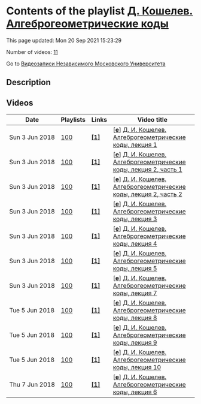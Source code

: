 # Contents of the playlist [Д. Кошелев. Алгеброгеометрические коды](https://www.youtube.com/playlist?list=PLp9ABVh6_x4FEDdlpgy-akhdp5c7C19e-)

This page updated: Mon 20 Sep 2021 15:23:29

Number of videos: [11](#videos)

Go to [Видеозаписи Независимого Московского Университета](../README.md)

## Description



## Videos

|Date|Playlists|Links|Video title|
|---|---|---|---|
| Sun&nbsp;3&nbsp;Jun&nbsp;2018 | [100](../playlists/100 "Д. Кошелев. Алгеброгеометрические коды") | [**[1]**](http://ium.mccme.ru/s18/s18-Koshelev.doc) | [[**e**](https://studio.youtube.com/video/-XdOQJUGOPY/edit "Edit")] [Д. И. Кошелев. Алгеброгеометрические коды, лекция 1](https://www.youtube.com/watch?v=-XdOQJUGOPY&list=PLp9ABVh6_x4FEDdlpgy-akhdp5c7C19e- "Спецкурс НМУ.&#013;2 марта 2018 г. 19:20, НМУ 303 (Москва, Большой Власьевский пер., 11)&#013;http://ium.mccme.ru/s18/s18-Koshelev.doc") |
| Sun&nbsp;3&nbsp;Jun&nbsp;2018 | [100](../playlists/100 "Д. Кошелев. Алгеброгеометрические коды") | [**[1]**](http://ium.mccme.ru/s18/s18-Koshelev.doc) | [[**e**](https://studio.youtube.com/video/CBEd6-J675Q/edit "Edit")] [Д. И. Кошелев. Алгеброгеометрические коды, лекция 2, часть 1](https://www.youtube.com/watch?v=CBEd6-J675Q&list=PLp9ABVh6_x4FEDdlpgy-akhdp5c7C19e- "Спецкурс НМУ.&#013;9 марта 2018 г. 19:20, НМУ 303 (Москва, Большой Власьевский пер., 11)&#013;http://ium.mccme.ru/s18/s18-Koshelev.doc") |
| Sun&nbsp;3&nbsp;Jun&nbsp;2018 | [100](../playlists/100 "Д. Кошелев. Алгеброгеометрические коды") | [**[1]**](http://ium.mccme.ru/s18/s18-Koshelev.doc) | [[**e**](https://studio.youtube.com/video/K2ocTlPyPY0/edit "Edit")] [Д. И. Кошелев. Алгеброгеометрические коды, лекция 2, часть 2](https://www.youtube.com/watch?v=K2ocTlPyPY0&list=PLp9ABVh6_x4FEDdlpgy-akhdp5c7C19e- "Спецкурс НМУ.&#013;9 марта 2018 г. 19:20, НМУ 303 (Москва, Большой Власьевский пер., 11)&#013;http://ium.mccme.ru/s18/s18-Koshelev.doc") |
| Sun&nbsp;3&nbsp;Jun&nbsp;2018 | [100](../playlists/100 "Д. Кошелев. Алгеброгеометрические коды") | [**[1]**](http://ium.mccme.ru/s18/s18-Koshelev.doc) | [[**e**](https://studio.youtube.com/video/l1gB4GfC96E/edit "Edit")] [Д. И. Кошелев. Алгеброгеометрические коды, лекция 3](https://www.youtube.com/watch?v=l1gB4GfC96E&list=PLp9ABVh6_x4FEDdlpgy-akhdp5c7C19e- "Спецкурс НМУ.&#013;16 марта 2018 г. 19:20, НМУ 303 (Москва, Большой Власьевский пер., 11)&#013;http://ium.mccme.ru/s18/s18-Koshelev.doc") |
| Sun&nbsp;3&nbsp;Jun&nbsp;2018 | [100](../playlists/100 "Д. Кошелев. Алгеброгеометрические коды") | [**[1]**](http://ium.mccme.ru/s18/s18-Koshelev.doc) | [[**e**](https://studio.youtube.com/video/Bee9Yi3WkiM/edit "Edit")] [Д. И. Кошелев. Алгеброгеометрические коды, лекция 4](https://www.youtube.com/watch?v=Bee9Yi3WkiM&list=PLp9ABVh6_x4FEDdlpgy-akhdp5c7C19e- "Спецкурс НМУ.&#013;30 марта 2018 г. 19:20, НМУ 303 (Москва, Большой Власьевский пер., 11)&#013;http://ium.mccme.ru/s18/s18-Koshelev.doc") |
| Sun&nbsp;3&nbsp;Jun&nbsp;2018 | [100](../playlists/100 "Д. Кошелев. Алгеброгеометрические коды") | [**[1]**](http://ium.mccme.ru/s18/s18-Koshelev.doc) | [[**e**](https://studio.youtube.com/video/Gu7B-bv_jms/edit "Edit")] [Д. И. Кошелев. Алгеброгеометрические коды, лекция 5](https://www.youtube.com/watch?v=Gu7B-bv_jms&list=PLp9ABVh6_x4FEDdlpgy-akhdp5c7C19e- "Спецкурс НМУ.&#013;6 апреля 2018 г. 19:20, НМУ 303 (Москва, Большой Власьевский пер., 11)&#013;http://ium.mccme.ru/s18/s18-Koshelev.doc") |
| Sun&nbsp;3&nbsp;Jun&nbsp;2018 | [100](../playlists/100 "Д. Кошелев. Алгеброгеометрические коды") | [**[1]**](http://ium.mccme.ru/s18/s18-Koshelev.doc) | [[**e**](https://studio.youtube.com/video/0Kqoj6zR22c/edit "Edit")] [Д. И. Кошелев. Алгеброгеометрические коды, лекция 7](https://www.youtube.com/watch?v=0Kqoj6zR22c&list=PLp9ABVh6_x4FEDdlpgy-akhdp5c7C19e- "Спецкурс НМУ.&#013;21 апреля 2018 г. 19:20, НМУ 303 (Москва, Большой Власьевский пер., 11)&#013;http://ium.mccme.ru/s18/s18-Koshelev.doc") |
| Tue&nbsp;5&nbsp;Jun&nbsp;2018 | [100](../playlists/100 "Д. Кошелев. Алгеброгеометрические коды") | [**[1]**](http://ium.mccme.ru/s18/s18-Koshelev.doc) | [[**e**](https://studio.youtube.com/video/RmL76r8CqLI/edit "Edit")] [Д. И. Кошелев. Алгеброгеометрические коды, лекция 8](https://www.youtube.com/watch?v=RmL76r8CqLI&list=PLp9ABVh6_x4FEDdlpgy-akhdp5c7C19e- "Спецкурс НМУ.&#013;27 апреля 2018 г. 19:20, НМУ 303 (Москва, Большой Власьевский пер., 11)&#013;http://ium.mccme.ru/s18/s18-Koshelev.doc") |
| Tue&nbsp;5&nbsp;Jun&nbsp;2018 | [100](../playlists/100 "Д. Кошелев. Алгеброгеометрические коды") | [**[1]**](http://ium.mccme.ru/s18/s18-Koshelev.doc) | [[**e**](https://studio.youtube.com/video/Cw930lQ0S4A/edit "Edit")] [Д. И. Кошелев. Алгеброгеометрические коды, лекция 9](https://www.youtube.com/watch?v=Cw930lQ0S4A&list=PLp9ABVh6_x4FEDdlpgy-akhdp5c7C19e- "Спецкурс НМУ.&#013;11 мая 2018 г. 19:20, НМУ 303 (Москва, Большой Власьевский пер., 11)&#013;http://ium.mccme.ru/s18/s18-Koshelev.doc") |
| Tue&nbsp;5&nbsp;Jun&nbsp;2018 | [100](../playlists/100 "Д. Кошелев. Алгеброгеометрические коды") | [**[1]**](http://ium.mccme.ru/s18/s18-Koshelev.doc) | [[**e**](https://studio.youtube.com/video/5mYbrAa40X8/edit "Edit")] [Д. И. Кошелев. Алгеброгеометрические коды, лекция 10](https://www.youtube.com/watch?v=5mYbrAa40X8&list=PLp9ABVh6_x4FEDdlpgy-akhdp5c7C19e- "Спецкурс НМУ.&#013;18 мая 2018 г. 19:20, НМУ 303 (Москва, Большой Власьевский пер., 11)&#013;http://ium.mccme.ru/s18/s18-Koshelev.doc") |
| Thu&nbsp;7&nbsp;Jun&nbsp;2018 | [100](../playlists/100 "Д. Кошелев. Алгеброгеометрические коды") | [**[1]**](http://ium.mccme.ru/s18/s18-Koshelev.doc) | [[**e**](https://studio.youtube.com/video/E0J8Wkk32Tk/edit "Edit")] [Д. И. Кошелев. Алгеброгеометрические коды, лекция 6](https://www.youtube.com/watch?v=E0J8Wkk32Tk&list=PLp9ABVh6_x4FEDdlpgy-akhdp5c7C19e- "Спецкурс НМУ.&#013;13 апреля 2018 г. 19:20, НМУ 303 (Москва, Большой Власьевский пер., 11)&#013;http://ium.mccme.ru/s18/s18-Koshelev.doc") |

